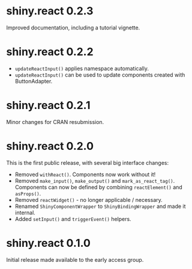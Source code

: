 # shiny.react 0.2.3
Improved documentation, including a tutorial vignette.

# shiny.react 0.2.2
* `updateReactInput()` applies namespace automatically.
* `updateReactInput()` can be used to update components created with ButtonAdapter.

# shiny.react 0.2.1
Minor changes for CRAN resubmission.

# shiny.react 0.2.0
This is the first public release, with several big interface changes:

* Removed `withReact()`. Components now work without it!
* Removed `make_input()`, `make_output()` and `mark_as_react_tag()`.
  Components can now be defined by combining `reactElement()` and `asProps()`.
* Removed `reactWidget()` - no longer applicable / necessary.
* Renamed `ShinyComponentWrapper` to `ShinyBindingWrapper` and made it internal.
* Added `setInput()` and `triggerEvent()` helpers.

# shiny.react 0.1.0
Initial release made available to the early access group.
